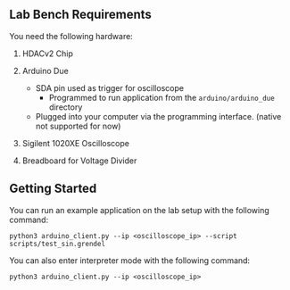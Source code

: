 ## Lab Bench Requirements

You need the following hardware:

1. HDACv2 Chip
2. Arduino Due 
	- SDA pin used as trigger for oscilloscope
        - Programmed to run application from the `arduino/arduino_due` directory
	- Plugged into your computer via the programming interface. (native not supported for now)

3. Sigilent 1020XE Oscilloscope
4. Breadboard for Voltage Divider


## Getting Started

You can run an example application on the lab setup with the following command:
 
	python3 arduino_client.py --ip <oscilloscope_ip> --script scripts/test_sin.grendel


You can also enter interpreter mode with the following command: 
	
	python3 arduino_client.py --ip <oscilloscope_ip>
